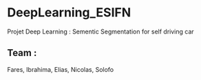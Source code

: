 # DeepLearning_ESIFN
Projet Deep Learning : Sementic Segmentation for self driving car

## Team :
Fares, Ibrahima, Elias, Nicolas, Solofo
